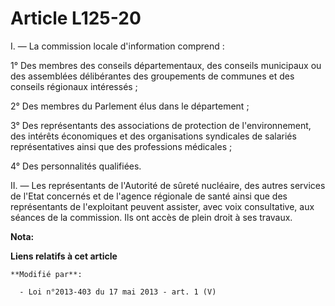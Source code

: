 # Article L125-20

I. ― La commission locale d'information comprend : 

1° Des membres des conseils départementaux, des conseils municipaux ou des assemblées délibérantes des groupements de
communes et des conseils régionaux intéressés ; 

2° Des membres du Parlement élus dans le département ; 

3° Des représentants des associations de protection de l'environnement, des intérêts économiques et des organisations
syndicales de salariés représentatives ainsi que des professions médicales ; 

4° Des personnalités qualifiées. 

II. ― Les représentants de l'Autorité de sûreté nucléaire, des autres services de l'Etat concernés et de l'agence régionale
de santé ainsi que des représentants de l'exploitant peuvent assister, avec voix consultative, aux séances de la commission.
Ils ont accès de plein droit à ses travaux.

**Nota:**



**Liens relatifs à cet article**

	**Modifié par**:

	  - Loi n°2013-403 du 17 mai 2013 - art. 1 (V)
